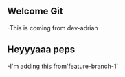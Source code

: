 ## Welcome Git
-This is coming from dev-adrian
## Heyyyaaa peps
-I'm adding this from'feature-branch-1'
